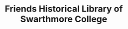 ---
layout: repo
title: "Friends Historical Library of Swarthmore College "
id: 14955
permalink: repos/14955/
---